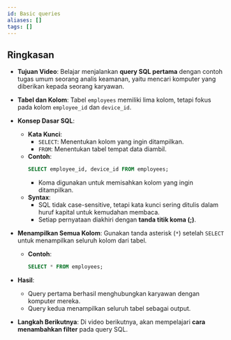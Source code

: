 ```yaml
---
id: Basic queries
aliases: []
tags: []
---
```


## **Ringkasan**

- **Tujuan Video**: Belajar menjalankan **query SQL pertama** dengan contoh tugas umum seorang analis keamanan, yaitu mencari komputer yang diberikan kepada seorang karyawan.

- **Tabel dan Kolom**: Tabel `employees` memiliki lima kolom, tetapi fokus pada kolom `employee_id` dan `device_id`.

- **Konsep Dasar SQL**:
  - **Kata Kunci**:
    - `SELECT`: Menentukan kolom yang ingin ditampilkan.
    - `FROM`: Menentukan tabel tempat data diambil.
  - **Contoh**:
    ```sql
    SELECT employee_id, device_id FROM employees;
    ```
    - Koma digunakan untuk memisahkan kolom yang ingin ditampilkan.
  - **Syntax**:
    - SQL tidak case-sensitive, tetapi kata kunci sering ditulis dalam huruf kapital untuk kemudahan membaca.
    - Setiap pernyataan diakhiri dengan **tanda titik koma (;)**.

- **Menampilkan Semua Kolom**: Gunakan tanda asterisk (`*`) setelah `SELECT` untuk menampilkan seluruh kolom dari tabel.
  - **Contoh**:
    ```sql
    SELECT * FROM employees;
    ```

- **Hasil**:
  - Query pertama berhasil menghubungkan karyawan dengan komputer mereka.
  - Query kedua menampilkan seluruh tabel sebagai output.

- **Langkah Berikutnya**: Di video berikutnya, akan mempelajari **cara menambahkan filter** pada query SQL.
